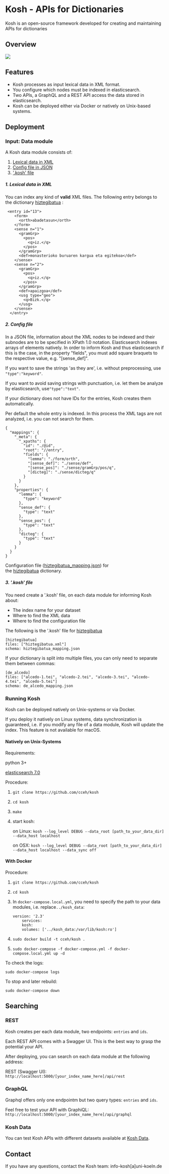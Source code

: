 # Kosh - APIs for Dictionaries

Kosh is an open-source framework developed for creating and maintaining APIs for dictionaries

## Overview


<img src="img/kosh_core_overview.png"/>


## Features



* Kosh processes as input lexical data in XML format.
* You configure which nodes must be indexed in elasticsearch.
* Two APIs, a GraphQL and a REST API access the data stored in elasticsearch.
* Kosh can be deployed either via Docker or natively on Unix-based systems.

## Deployment

### Input: Data module

A Kosh data module consists of: 
1.  [Lexical data in XML](#data_xml)
2.  [Config file in JSON](#config_json)
3. ['.kosh' file](#kosh_file)

##### <a name="data_xml"></a> 1. Lexical data in XML 
You can index any kind of **valid** XML files. The following entry belongs to the dictionary [hiztegibatua](https://github.com/cceh/kosh_data/blob/master/hiztegibatua/hiztegibatua.xml) :

```
 <entry id="13">
    <form>
      <orth>abadetasun</orth>
    </form>
    <sense n="1">
      <gramGrp>
        <pos>
          <q>iz.</q>
        </pos>
      </gramGrp>
      <def>monasterioko buruaren kargua eta egitekoa</def>
    </sense>
    <sense n="2">
      <gramGrp>
        <pos>
          <q>iz.</q>
        </pos>
      </gramGrp>
      <def>apaizgoa</def>
      <usg type="geo">
        <q>Bizk.</q>
      </usg>
    </sense>
  </entry>
``` 

##### <a name="config_json"></a> 2. Config file

In a JSON file, information about the XML nodes to be indexed and their subnodes are to be specified in XPath 1.0 notation.
Elasticsearch indexes arrays of elements natively. In order to inform Kosh and thus elasticsearch if this is the case, 
in the property "fields", you must add square braquets to the respective value, e.g. "[sense_def]".

 
If you want to save the strings 'as they are', i.e. without preprocessing, use `"type":"keyword"`.

If you want to avoid saving strings with punctuation, i.e. let them be analyze by elasticsearch, use`"type":"text"`.

If your dictionary does not have IDs for the entries, Kosh creates them automatically.

Per default the whole entry is indexed. In this process the XML tags are not analyzed, i.e. you can not search for them.  


```
{
  "mappings": {
    "_meta": {
      "_xpaths": {
        "id": "./@id",
        "root": "//entry",
        "fields": {
          "lemma": "./form/orth",
          "[sense_def]": "./sense/def",
          "[sense_pos]": "./sense/gramGrp/pos/q",
          "[dicteg]": "./sense/dicteg/q"
        }
      }
    },
    "properties": {
      "lemma": {
        "type": "keyword"
      },
      "sense_def": {
        "type": "text"
      },
      "sense_pos": {
        "type": "text"
      },
      "dicteg": {
        "type": "text"
      }
    }
  }
}

```
Configuration file ([hiztegibatua_mapping.json](https://github.com/cceh/kosh_data/blob/master/hiztegibatua/hiztegibatua_mapping.json)) for  
the [hiztegibatua](https://github.com/cceh/kosh_data/blob/master/hiztegibatua/hiztegibatua.xml) dictionary.


##### <a name="kosh_file"></a>3. '.kosh' file

You need create a '.kosh' file, on each data module for informing Kosh about:
+ The index name for your dataset
+ Where to find the XML data
+ Where to find the configuration file

The following is the '.kosh' file for [hiztegibatua](https://github.com/cceh/kosh_data/blob/master/hiztegibatua/hiztegibatua.xml)

```
[hiztegibatua]
files: ["hiztegibatua.xml"]
schema: hiztegibatua_mapping.json
```

If your dictionary is split into multiple files, you can only need to separate them between commas:


```
[de_alcedo]
files: ["alcedo-1.tei", "alcedo-2.tei", "alcedo-3.tei", "alcedo-4.tei", "alcedo-5.tei"]
schema: de_alcedo_mapping.json
```

### Running Kosh

Kosh can be deployed natively on Unix-systems or via Docker. 

If you deploy it natively on Linux systems, data synchronization is guaranteed, i.e. if you modify any file of a data module, Kosh will update the index. 
This feature is not available for macOS.

#### Natively on Unix-Systems

Requirements:

python 3+

[elasticsearch 7.0](https://www.elastic.co/downloads/past-releases/elasticsearch-7-0-0)

Procedure:

1. `git clone https://github.com/cceh/kosh
`

2. `cd kosh`

3. `make`

4. start kosh:

    on Linux: `kosh --log_level DEBUG --data_root [path_to_your_data_dir] --data_host localhost`

    on OSX: `kosh --log_level DEBUG --data_root [path_to_your_data_dir] --data_host localhost --data_sync off`


#### With Docker

Procedure:

1.  `git clone https://github.com/cceh/kosh
`

2.  `cd kosh`

3.  In `docker-compose.local.yml`, you need to specify the path to your data modules, i.e. replace`../kosh_data`:    
   
    ``` 
    version: '2.3'
        services:
        kosh:
        volumes: ['../kosh_data:/var/lib/kosh:ro']
    ```

4. `sudo docker build -t cceh/kosh .`
5. `sudo docker-compose -f docker-compose.yml -f docker-compose.local.yml up -d`


To check the logs:

`sudo docker-compose logs`

To stop and later rebuild:

`sudo docker-compose down`

## Searching

### REST

Kosh creates per each data module, two endpoints: `entries` and `ids`.

Each REST API comes with a Swagger UI. This is the best way to grasp the potential your API.

After deploying, you can search on each data module at the following address:

REST (Swagger UI): `http://localhost:5000/[your_index_name_here]/api/rest`


### GraphQL

Graphql offers only one endpointm but two query types: `entries` and `ids`.

Feel free to test your API with GraphiQL: `http://localhost:5000/[your_index_name_here]/api/graphql`

### Kosh Data
You can test Kosh APIs with different datasets available at <a href="https://cceh.github.io/kosh_data/">Kosh Data</a>.


## Contact 
If you have any questions, contact the Kosh team: info-kosh[a]uni-koeln.de